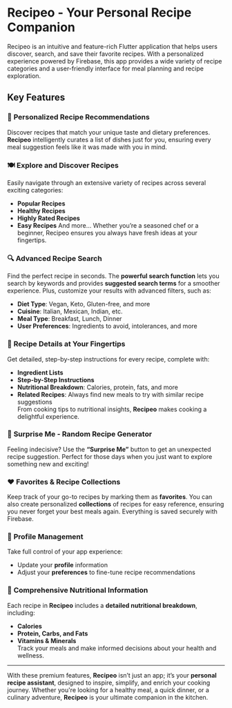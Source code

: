 # Recipeo - Your Personal Recipe Companion

Recipeo is an intuitive and feature-rich Flutter application that helps users discover, search, and save their favorite recipes. With a personalized experience powered by Firebase, this app provides a wide variety of recipe categories and a user-friendly interface for meal planning and recipe exploration.

## Key Features

### 🌟 **Personalized Recipe Recommendations**
Discover recipes that match your unique taste and dietary preferences. **Recipeo** intelligently curates a list of dishes just for you, ensuring every meal suggestion feels like it was made with you in mind.

### 🍽️ **Explore and Discover Recipes**
Easily navigate through an extensive variety of recipes across several exciting categories:
- **Popular Recipes**
- **Healthy Recipes**
- **Highly Rated Recipes**
- **Easy Recipes**
And more… Whether you’re a seasoned chef or a beginner, Recipeo ensures you always have fresh ideas at your fingertips.

### 🔍 **Advanced Recipe Search**
Find the perfect recipe in seconds. The **powerful search function** lets you search by keywords and provides **suggested search terms** for a smoother experience. Plus, customize your results with advanced filters, such as:
- **Diet Type**: Vegan, Keto, Gluten-free, and more
- **Cuisine**: Italian, Mexican, Indian, etc.
- **Meal Type**: Breakfast, Lunch, Dinner
- **User Preferences**: Ingredients to avoid, intolerances, and more

### 🥄 **Recipe Details at Your Fingertips**
Get detailed, step-by-step instructions for every recipe, complete with:
- **Ingredient Lists**
- **Step-by-Step Instructions**
- **Nutritional Breakdown**: Calories, protein, fats, and more
- **Related Recipes**: Always find new meals to try with similar recipe suggestions  
From cooking tips to nutritional insights, **Recipeo** makes cooking a delightful experience.

### 🎲 **Surprise Me - Random Recipe Generator**
Feeling indecisive? Use the **“Surprise Me”** button to get an unexpected recipe suggestion. Perfect for those days when you just want to explore something new and exciting!

### ❤️ **Favorites & Recipe Collections**
Keep track of your go-to recipes by marking them as **favorites**. You can also create personalized **collections** of recipes for easy reference, ensuring you never forget your best meals again. Everything is saved securely with Firebase.

### 👤 **Profile Management**
Take full control of your app experience:
- Update your **profile** information
- Adjust your **preferences** to fine-tune recipe recommendations
 
### 🍏 **Comprehensive Nutritional Information**
Each recipe in **Recipeo** includes a **detailed nutritional breakdown**, including:
- **Calories**
- **Protein, Carbs, and Fats**
- **Vitamins & Minerals**  
Track your meals and make informed decisions about your health and wellness.

---

With these premium features, **Recipeo** isn’t just an app; it’s your **personal recipe assistant**, designed to inspire, simplify, and enrich your cooking journey. Whether you're looking for a healthy meal, a quick dinner, or a culinary adventure, **Recipeo** is your ultimate companion in the kitchen.
